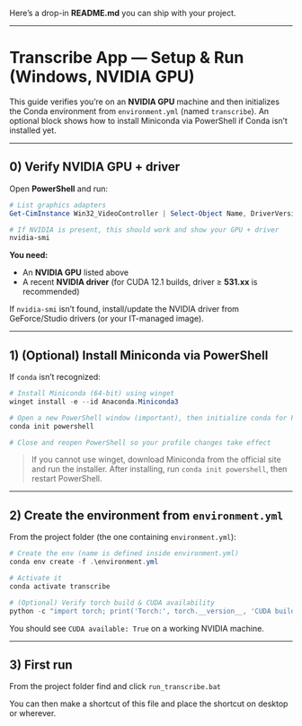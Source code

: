 Here’s a drop-in **README.md** you can ship with your project.

---

# Transcribe App — Setup & Run (Windows, NVIDIA GPU)

This guide verifies you’re on an **NVIDIA GPU** machine and then initializes the Conda environment from `environment.yml` (named `transcribe`). An optional block shows how to install Miniconda via PowerShell if Conda isn’t installed yet.

---

## 0) Verify NVIDIA GPU + driver

Open **PowerShell** and run:

```powershell
# List graphics adapters
Get-CimInstance Win32_VideoController | Select-Object Name, DriverVersion

# If NVIDIA is present, this should work and show your GPU + driver
nvidia-smi
```

**You need:**

* An **NVIDIA GPU** listed above
* A recent **NVIDIA driver** (for CUDA 12.1 builds, driver ≥ **531.xx** is recommended)

If `nvidia-smi` isn’t found, install/update the NVIDIA driver from GeForce/Studio drivers (or your IT-managed image).

---

## 1) (Optional) Install Miniconda via PowerShell

If `conda` isn’t recognized:

```powershell
# Install Miniconda (64-bit) using winget
winget install -e --id Anaconda.Miniconda3

# Open a new PowerShell window (important), then initialize conda for PS:
conda init powershell

# Close and reopen PowerShell so your profile changes take effect
```

> If you cannot use winget, download Miniconda from the official site and run the installer. After installing, run `conda init powershell`, then restart PowerShell.

---

## 2) Create the environment from `environment.yml`

From the project folder (the one containing `environment.yml`):

```powershell
# Create the env (name is defined inside environment.yml)
conda env create -f .\environment.yml

# Activate it
conda activate transcribe

# (Optional) Verify torch build & CUDA availability
python -c "import torch; print('Torch:', torch.__version__, 'CUDA build:', torch.version.cuda); print('CUDA available:', torch.cuda.is_available())"
```

You should see `CUDA available: True` on a working NVIDIA machine.

---

## 3) First run

From the project folder find and click `run_transcribe.bat` 

You can then make a shortcut of this file and place the shortcut on desktop or wherever.

